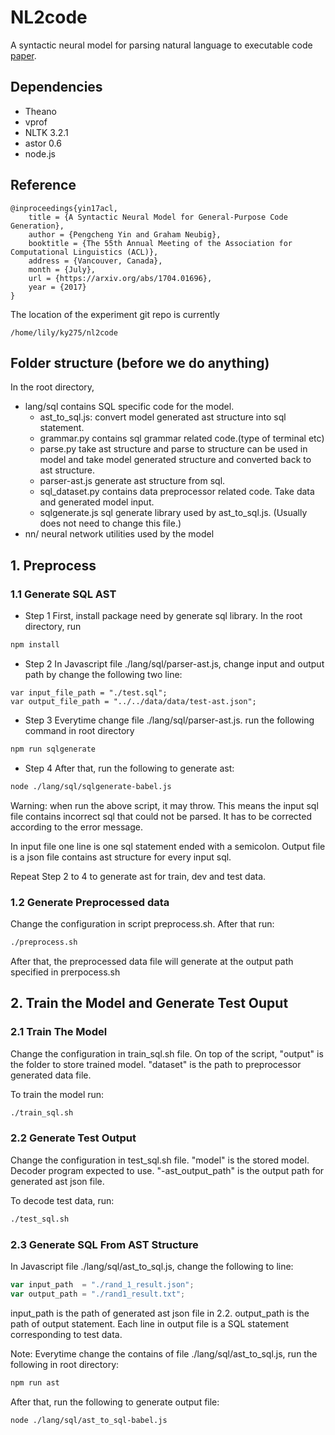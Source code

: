 # NL2code

A syntactic neural model for parsing natural language to executable code [paper](https://arxiv.org/abs/1704.01696). 

## Dependencies

* Theano
* vprof
* NLTK 3.2.1
* astor 0.6
* node.js
## Reference

```
@inproceedings{yin17acl,
    title = {A Syntactic Neural Model for General-Purpose Code Generation},
    author = {Pengcheng Yin and Graham Neubig},
    booktitle = {The 55th Annual Meeting of the Association for Computational Linguistics (ACL)},
    address = {Vancouver, Canada},
    month = {July},
    url = {https://arxiv.org/abs/1704.01696},
    year = {2017}
}
```

The location of the experiment git repo is currently

```
/home/lily/ky275/nl2code
```

## Folder structure (before we do anything)
In the root directory,
* lang/sql contains SQL specific code for the model.
  * ast_to_sql.js: convert model generated ast structure into sql statement.
  * grammar.py contains sql grammar related code.(type of terminal etc)
  * parse.py take ast structure and parse to structure can be used in model and take model generated structure and converted back to ast structure.
  * parser-ast.js generate ast structure from sql.
  * sql_dataset.py  contains data preprocessor related code. Take data and generated model input.
  * sqlgenerate.js sql generate library used by ast_to_sql.js. (Usually does not need to change this file.)
* nn/ neural network utilities used by the model

## 1. Preprocess
### 1.1 Generate SQL AST
* Step 1 First, install package need by generate sql library. In the root directory, run 
```bash
npm install
```

* Step 2 In Javascript file ./lang/sql/parser-ast.js, change input and output path by change the following two line:
```
var input_file_path = "./test.sql";
var output_file_path = "../../data/data/test-ast.json";
```
* Step 3 Everytime change file ./lang/sql/parser-ast.js. run the following command in root directory 
 ```bash
npm run sqlgenerate
```
* Step 4 After that, run the following to generate ast:
```bash
node ./lang/sql/sqlgenerate-babel.js
```
Warning: when run the above script, it may throw. This means the input sql file contains incorrect sql that could not be parsed. It has to be corrected according to the error message.

In input file one line is one sql statement ended with a semicolon. Output file is a json file contains ast structure for every input sql.

Repeat Step 2 to 4 to generate ast for train, dev and test data.

### 1.2 Generate Preprocessed data
Change the configuration in script preprocess.sh. After that run:
```bash
./preprocess.sh
```
After that, the preprocessed data file will generate at the output path specified in prerpocess.sh

## 2. Train the Model and Generate Test Ouput
### 2.1 Train The Model
Change the configuration in train_sql.sh file. On top of the script, "output" is the folder to store trained model. "dataset" is the path to preprocessor generated data file.

To train the model run:
```bash
./train_sql.sh
```
### 2.2 Generate Test Output
Change the configuration in test_sql.sh file. "model" is the stored model. Decoder program expected to use. "-ast_output_path" is the output path for generated ast json file.

To decode test data, run:
```bash
./test_sql.sh
```
### 2.3 Generate SQL From AST Structure
In Javascript file ./lang/sql/ast_to_sql.js, change the following to line:
```javascript
var input_path  = "./rand_1_result.json";
var output_path = "./rand1_result.txt";
```
input_path is the path of generated ast json file in 2.2. output_path is the path of output statement. Each line in output file is a SQL statement corresponding to test data.

Note: Everytime change the contains of file ./lang/sql/ast_to_sql.js, run the following in root directory:
 ```bash
npm run ast
```
After that, run the following to generate output file:
```bash
node ./lang/sql/ast_to_sql-babel.js
```
